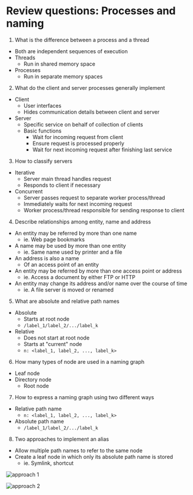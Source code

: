# Review questions: Processes and naming

1. What is the difference between a process and a thread
  - Both are independent sequences of execution
  - Threads
    - Run in shared memory space
  - Processes
    - Run in separate memory spaces
2. What do the client and server processes generally implement
  - Client
    - User interfaces
    - Hides communication details between client and server
  - Server
    - Specific service on behalf of collection of clients
    - Basic functions
      - Wait for incoming request from client
      - Ensure request is processed properly
      - Wait for next incoming request after finishing last service
3. How to classify servers
  - Iterative
    - Server main thread handles request
    - Responds to client if necessary
  - Concurrent
    - Server passes request to separate worker process/thread
    - Immediately waits for next incoming request
    - Worker process/thread responsible for sending response to client
4. Describe relationships among entity, name and address
  - An entity may be referred by more than one name
    - ie. Web page bookmarks
  - A name may be used by more than one entity
    - ie. Same name used by printer and a file
  - An address is also a name
    - Of an access point of an entity
  - An entity may be referred by more than one access point or address
    - ie. Access a document by either FTP or HTTP
  - An entity may change its address and/or name over the course of time
    - ie. A file server is moved or renamed
5. What are absolute and relative path names
  - Absolute
    - Starts at root node
    - `/label_1/label_2/.../label_k`
  - Relative
    - Does not start at root node
    - Starts at "current" node
    - `n: <label_1, label_2, ..., label_k>`
6. How many types of node are used in a naming graph
  - Leaf node
  - Directory node
    - Root node
7. How to express a naming graph using two different ways
  - Relative path name
    - `n: <label_1, label_2, ..., label_k>`
  - Absolute path name
    - `/label_1/label_2/.../label_k`
8. Two approaches to implement an alias
  - Allow multiple path names to refer to the same node
  - Create a leaf node in which only its absolute path name is stored
    - ie. Symlink, shortcut

![approach 1](https://snag.gy/KFow4m.jpg)

![approach 2](https://snag.gy/HW2iJq.jpg)

